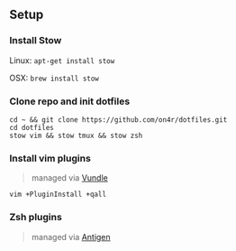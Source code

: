 ## Setup

### Install Stow

Linux: `apt-get install stow`

OSX:   `brew install stow`

### Clone repo and init dotfiles

	cd ~ && git clone https://github.com/on4r/dotfiles.git
	cd dotfiles
	stow vim && stow tmux && stow zsh

### Install vim plugins

> managed via [Vundle](https://github.com/VundleVim/Vundle.vim)

	vim +PluginInstall +qall

### Zsh plugins

> managed via [Antigen](https://github.com/zsh-users/antigen)


